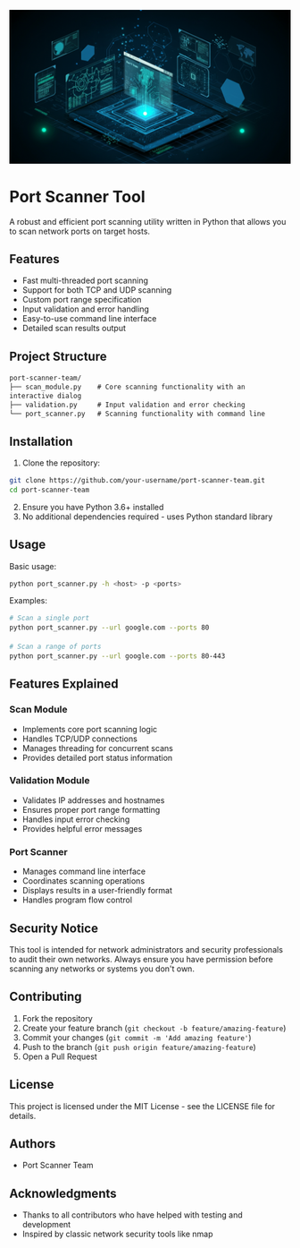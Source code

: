 ![Cybersecurity Illustration](https://raw.githubusercontent.com/GSGSDgggdzez/stactic/main/uploads/Harold_Defree_A_futuristic_cybersecurity-themed_illustration_fea_91e21a5a-36e7-45d2-a1c0-9d7bb35c593a.png)

# Port Scanner Tool

A robust and efficient port scanning utility written in Python that allows you to scan network ports on target hosts.

## Features

- Fast multi-threaded port scanning
- Support for both TCP and UDP scanning
- Custom port range specification
- Input validation and error handling
- Easy-to-use command line interface
- Detailed scan results output

## Project Structure

```
port-scanner-team/
├── scan_module.py    # Core scanning functionality with an interactive dialog
├── validation.py     # Input validation and error checking
└── port_scanner.py   # Scanning functionality with command line
```

## Installation

1. Clone the repository:
```bash
git clone https://github.com/your-username/port-scanner-team.git
cd port-scanner-team
```

2. Ensure you have Python 3.6+ installed
3. No additional dependencies required - uses Python standard library

## Usage

Basic usage:
```bash
python port_scanner.py -h <host> -p <ports>
```

Examples:
```bash
# Scan a single port
python port_scanner.py --url google.com --ports 80

# Scan a range of ports
python port_scanner.py --url google.com --ports 80-443
```

## Features Explained

### Scan Module
- Implements core port scanning logic
- Handles TCP/UDP connections
- Manages threading for concurrent scans
- Provides detailed port status information

### Validation Module
- Validates IP addresses and hostnames
- Ensures proper port range formatting
- Handles input error checking
- Provides helpful error messages

### Port Scanner
- Manages command line interface
- Coordinates scanning operations
- Displays results in a user-friendly format
- Handles program flow control

## Security Notice

This tool is intended for network administrators and security professionals to audit their own networks. Always ensure you have permission before scanning any networks or systems you don't own.

## Contributing

1. Fork the repository
2. Create your feature branch (`git checkout -b feature/amazing-feature`)
3. Commit your changes (`git commit -m 'Add amazing feature'`)
4. Push to the branch (`git push origin feature/amazing-feature`)
5. Open a Pull Request

## License

This project is licensed under the MIT License - see the LICENSE file for details.

## Authors

- Port Scanner Team

## Acknowledgments

- Thanks to all contributors who have helped with testing and development
- Inspired by classic network security tools like nmap

